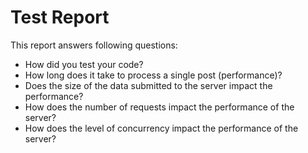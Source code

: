 # Test Report

This report answers following questions:

- How did you test your code?
- How long does it take to process a single post (performance)?
- Does the size of the data submitted to the server impact the performance?
- How does the number of requests impact the performance of the server?
- How does the level of concurrency impact the performance of the server?


